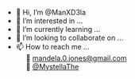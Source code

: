 - 👋 Hi, I’m @ManXD3la
- 👀 I’m interested in ...
- 🌱 I’m currently learning ...
- 💞️ I’m looking to collaborate on ...
- 📫 How to reach me ...  
  &nbsp;&nbsp;&nbsp;&nbsp; 📧 <mandela.0.jones@gmail.com>  
  &nbsp;&nbsp;&nbsp;&nbsp; 🦤 [@MystellaThe](https://twitter.com/MystellaThe)

<!---
ManXD3la/ManXD3la is a ✨ special ✨ repository because its `README.md` (this file) appears on your GitHub profile.
You can click the Preview link to take a look at your changes.
--->
